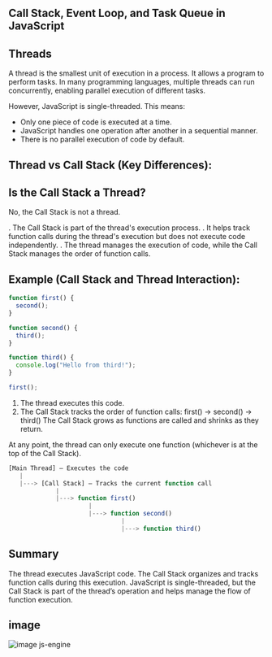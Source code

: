 ## Call Stack, Event Loop, and Task Queue in JavaScript

## Threads

A thread is the smallest unit of execution in a process. It allows a program to perform tasks. In many programming languages, multiple threads can run concurrently, enabling parallel execution of different tasks.

However, JavaScript is single-threaded. This means:

- Only one piece of code is executed at a time.
- JavaScript handles one operation after another in a sequential manner.
- There is no parallel execution of code by default.

## Thread vs Call Stack (Key Differences):

## Is the Call Stack a Thread?

No, the Call Stack is not a thread.

. The Call Stack is part of the thread's execution process.
. It helps track function calls during the thread's execution but does not execute code independently.
. The thread manages the execution of code, while the Call Stack manages the order of function calls.

## Example (Call Stack and Thread Interaction):

```javascript
function first() {
  second();
}

function second() {
  third();
}

function third() {
  console.log("Hello from third!");
}

first();
```

1. The thread executes this code.
2. The Call Stack tracks the order of function calls:
   first() → second() → third()
   The Call Stack grows as functions are called and shrinks as they return.

At any point, the thread can only execute one function (whichever is at the top of the Call Stack).

```javascript
[Main Thread] – Executes the code
   |
   |---> [Call Stack] – Tracks the current function call
             |
             |---> function first()
                      |
                      |---> function second()
                               |
                               |---> function third()
```

## Summary

The thread executes JavaScript code.
The Call Stack organizes and tracks function calls during this execution.
JavaScript is single-threaded, but the Call Stack is part of the thread’s operation and helps manage the flow of function execution.

## image

![image js-engine](https://miro.medium.com/v2/resize:fit:1400/format:webp/1*TgK7W2VWsQJBcQawgDOSAg.png)
